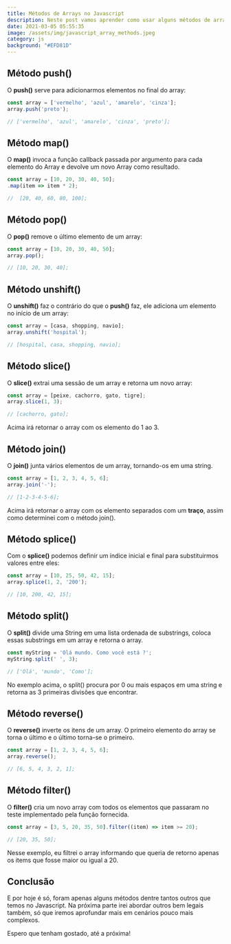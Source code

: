 ```yaml
---
title: Métodos de Arrays no Javascript
description: Neste post vamos aprender como usar alguns métodos de array no Javascript.
date: 2021-03-05 05:55:35
image: /assets/img/javascript_array_methods.jpeg
category: js
background: "#EFD81D"
---
```

## Método push()

O **push()** serve para adicionarmos elementos no final do array:

```javascript
const array = ['vermelho', 'azul', 'amarelo', 'cinza'];
array.push('preto');

// ['vermelho', 'azul', 'amarelo', 'cinza', 'preto'];
```


## Método map()

O **map()** invoca a função callback passada por argumento para cada elemento do Array e devolve um novo Array como resultado.

```javascript
const array = [10, 20, 30, 40, 50];
.map(item => item * 2);

//  [20, 40, 60, 80, 100];
```


## Método pop()

O **pop()** remove o último elemento de um array:

```javascript
const array = [10, 20, 30, 40, 50];
array.pop();

// [10, 20, 30, 40];
```


## Método unshift()

O **unshift()** faz o contrário do que o **push()** faz, ele adiciona um elemento no início de um array:

```javascript
const array = [casa, shopping, navio];
array.unshift('hospital');

// [hospital, casa, shopping, navio];
```


## Método slice()

O **slice()** extrai uma sessão de um array e retorna um novo array:

```javascript
const array = [peixe, cachorro, gato, tigre];
array.slice(1, 3);

// [cachorro, gato];
```
Acima irá retornar o array com os elemento do 1 ao 3.



## Método join()

O **join()** junta vários elementos de um array, tornando-os em uma string.

```javascript
const array = [1, 2, 3, 4, 5, 6];
array.join('-');

// [1-2-3-4-5-6];
```
Acima irá retornar o array com os elemento separados com um **traço**, assim como determinei com o método join().


## Método splice()

Com o **splice()** podemos definir um índice inicial e final para substituirmos valores entre eles:

```javascript
const array = [10, 25, 50, 42, 15];
array.splice(1, 2, '200');

// [10, 200, 42, 15];
```


## Método split()

O **split()** divide uma String em uma lista ordenada de substrings, coloca essas substrings em um array e retorna o array.

```javascript
const myString = 'Olá mundo. Como você está ?';
myString.split(' ', 3);

// ['Olá', 'mundo', 'Como'];
```
No exemplo acima, o split() procura por 0 ou mais espaços em uma string e retorna as 3 primeiras divisões que encontrar.



## Método reverse()

O **reverse()** inverte os itens de um array. O primeiro elemento do array se torna o último e o último torna-se o primeiro.

```javascript
const array = [1, 2, 3, 4, 5, 6];
array.reverse();

// [6, 5, 4, 3, 2, 1];
```


## Método filter()

O **filter()** cria um novo array com todos os elementos que passaram no teste implementado pela função fornecida.

```javascript
const array = [3, 5, 20, 35, 50].filter((item) => item >= 20);

// [20, 35, 50];
```
Nesse exemplo, eu filtrei o array informando que queria de retorno apenas os items que fosse maior ou igual a 20.



## Conclusão

E por hoje é só, foram apenas alguns métodos dentre tantos outros que temos no Javascript. Na próxima parte irei abordar outros bem legais também, só que iremos aprofundar mais em cenários pouco mais complexos.

Espero que tenham gostado, até a próxima! 